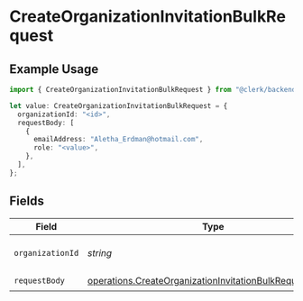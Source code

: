# CreateOrganizationInvitationBulkRequest

## Example Usage

```typescript
import { CreateOrganizationInvitationBulkRequest } from "@clerk/backend-api-client/models/operations";

let value: CreateOrganizationInvitationBulkRequest = {
  organizationId: "<id>",
  requestBody: [
    {
      emailAddress: "Aletha_Erdman@hotmail.com",
      role: "<value>",
    },
  ],
};
```

## Fields

| Field                                                                                                                              | Type                                                                                                                               | Required                                                                                                                           | Description                                                                                                                        |
| ---------------------------------------------------------------------------------------------------------------------------------- | ---------------------------------------------------------------------------------------------------------------------------------- | ---------------------------------------------------------------------------------------------------------------------------------- | ---------------------------------------------------------------------------------------------------------------------------------- |
| `organizationId`                                                                                                                   | *string*                                                                                                                           | :heavy_check_mark:                                                                                                                 | The organization ID.                                                                                                               |
| `requestBody`                                                                                                                      | [operations.CreateOrganizationInvitationBulkRequestBody](../../models/operations/createorganizationinvitationbulkrequestbody.md)[] | :heavy_check_mark:                                                                                                                 | N/A                                                                                                                                |